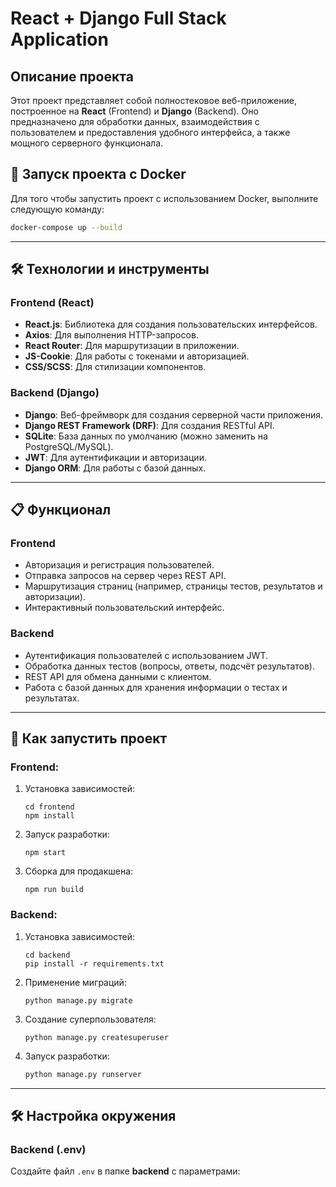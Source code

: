# React + Django Full Stack Application

## Описание проекта

Этот проект представляет собой полностековое веб-приложение, построенное на **React** (Frontend) и **Django** (Backend). Оно предназначено для обработки данных, взаимодействия с пользователем и предоставления удобного интерфейса, а также мощного серверного функционала.

## 🚀 Запуск проекта с Docker

Для того чтобы запустить проект с использованием Docker, выполните следующую команду:
```bash
docker-compose up --build
```

---

## 🛠 Технологии и инструменты

### **Frontend (React)**

- **React.js**: Библиотека для создания пользовательских интерфейсов.
- **Axios**: Для выполнения HTTP-запросов.
- **React Router**: Для маршрутизации в приложении.
- **JS-Cookie**: Для работы с токенами и авторизацией.
- **CSS/SCSS**: Для стилизации компонентов.

### **Backend (Django)**

- **Django**: Веб-фреймворк для создания серверной части приложения.
- **Django REST Framework (DRF)**: Для создания RESTful API.
- **SQLite**: База данных по умолчанию (можно заменить на PostgreSQL/MySQL).
- **JWT**: Для аутентификации и авторизации.
- **Django ORM**: Для работы с базой данных.

---

## 📋 Функционал

### **Frontend**

- Авторизация и регистрация пользователей.
- Отправка запросов на сервер через REST API.
- Маршрутизация страниц (например, страницы тестов, результатов и авторизации).
- Интерактивный пользовательский интерфейс.

### **Backend**

- Аутентификация пользователей с использованием JWT.
- Обработка данных тестов (вопросы, ответы, подсчёт результатов).
- REST API для обмена данными с клиентом.
- Работа с базой данных для хранения информации о тестах и результатах.

---

## 🚀 Как запустить проект

### **Frontend:**

1. Установка зависимостей:
    ```
    cd frontend
    npm install
    ```

2. Запуск разработки:
    ```
    npm start
    ```

3. Сборка для продакшена:
    ```
    npm run build
    ```

### **Backend:**

1. Установка зависимостей:
    ```
    cd backend
    pip install -r requirements.txt
    ```

2. Применение миграций:
    ```
    python manage.py migrate
    ```

3. Создание суперпользователя:
    ```
    python manage.py createsuperuser
    ```

4. Запуск разработки:
    ```bash
    python manage.py runserver
    ```

---

## 🛠 Настройка окружения

### **Backend (.env)**

Создайте файл `.env` в папке **backend** с параметрами:

